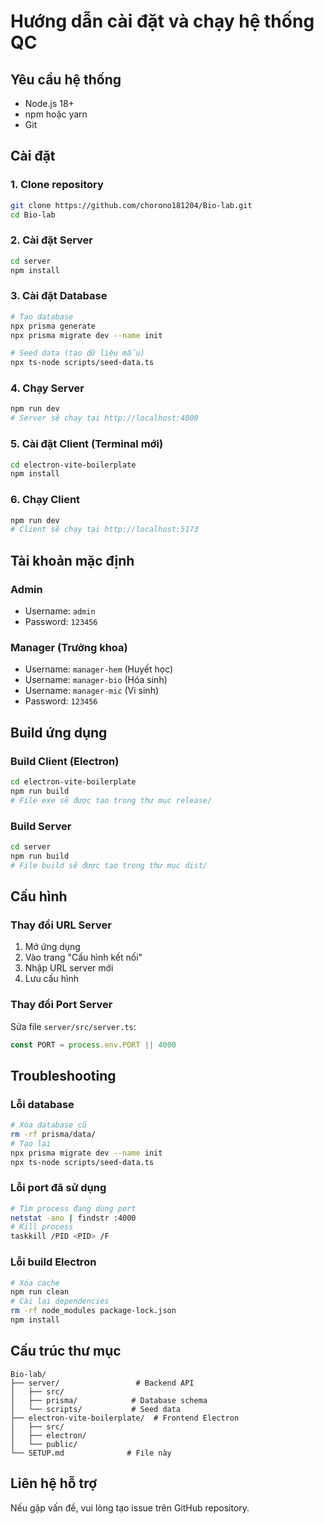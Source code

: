 # Hướng dẫn cài đặt và chạy hệ thống QC

## Yêu cầu hệ thống
- Node.js 18+ 
- npm hoặc yarn
- Git

## Cài đặt

### 1. Clone repository
```bash
git clone https://github.com/chorono181204/Bio-lab.git
cd Bio-lab
```

### 2. Cài đặt Server
```bash
cd server
npm install
```

### 3. Cài đặt Database
```bash
# Tạo database
npx prisma generate
npx prisma migrate dev --name init

# Seed data (tạo dữ liệu mẫu)
npx ts-node scripts/seed-data.ts
```

### 4. Chạy Server
```bash
npm run dev
# Server sẽ chạy tại http://localhost:4000
```

### 5. Cài đặt Client (Terminal mới)
```bash
cd electron-vite-boilerplate
npm install
```

### 6. Chạy Client
```bash
npm run dev
# Client sẽ chạy tại http://localhost:5173
```

## Tài khoản mặc định

### Admin
- Username: `admin`
- Password: `123456`

### Manager (Trưởng khoa)
- Username: `manager-hem` (Huyết học)
- Username: `manager-bio` (Hóa sinh)  
- Username: `manager-mic` (Vi sinh)
- Password: `123456`

## Build ứng dụng

### Build Client (Electron)
```bash
cd electron-vite-boilerplate
npm run build
# File exe sẽ được tạo trong thư mục release/
```

### Build Server
```bash
cd server
npm run build
# File build sẽ được tạo trong thư mục dist/
```

## Cấu hình

### Thay đổi URL Server
1. Mở ứng dụng
2. Vào trang "Cấu hình kết nối"
3. Nhập URL server mới
4. Lưu cấu hình

### Thay đổi Port Server
Sửa file `server/src/server.ts`:
```typescript
const PORT = process.env.PORT || 4000
```

## Troubleshooting

### Lỗi database
```bash
# Xóa database cũ
rm -rf prisma/data/
# Tạo lại
npx prisma migrate dev --name init
npx ts-node scripts/seed-data.ts
```

### Lỗi port đã sử dụng
```bash
# Tìm process đang dùng port
netstat -ano | findstr :4000
# Kill process
taskkill /PID <PID> /F
```

### Lỗi build Electron
```bash
# Xóa cache
npm run clean
# Cài lại dependencies
rm -rf node_modules package-lock.json
npm install
```

## Cấu trúc thư mục
```
Bio-lab/
├── server/                 # Backend API
│   ├── src/
│   ├── prisma/            # Database schema
│   └── scripts/           # Seed data
├── electron-vite-boilerplate/  # Frontend Electron
│   ├── src/
│   ├── electron/
│   └── public/
└── SETUP.md              # File này
```

## Liên hệ hỗ trợ
Nếu gặp vấn đề, vui lòng tạo issue trên GitHub repository.



